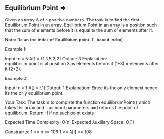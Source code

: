 Equilibrium Point  =>
------------------


Given an array A of n positive numbers. The task is to find the first Equilibrium Point in an array. 
Equilibrium Point in an array is a position such that the sum of elements before it is equal to the sum of elements after it.

Note: Retun the index of Equilibrium point. (1-based index)

Example 1:

Input: 
n = 5 
A[] = {1,3,5,2,2} 
Output: 3 
Explanation:  
equilibrium point is at position 3 
as elements before it (1+3) = 
elements after it (2+2). 
 

Example 2:

Input:
n = 1
A[] = {1}
Output: 1
Explanation:
Since its the only element hence
its the only equilibrium point.
 

Your Task:
The task is to complete the function equilibriumPoint() which takes the array and n as input parameters and returns the point of equilibrium. Return -1 if no such point exists.

Expected Time Complexity: O(n)
Expected Auxiliary Space: O(1)

Constraints:
1 <= n <= 106
1 <= A[i] <= 108
